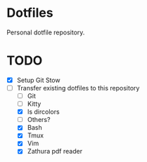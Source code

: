 # Dotfiles

Personal dotfile repository.

# TODO

- [x] Setup Git Stow
- [ ] Transfer existing dotfiles to this repository
  - [ ] Git
  - [ ] Kitty
  - [x] ls dircolors
  - [ ] Others?
  - [x] Bash
  - [x] Tmux
  - [x] Vim
  - [x] Zathura pdf reader

